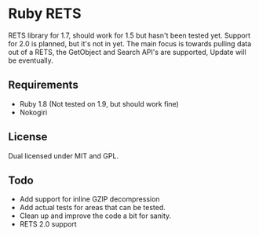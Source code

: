 Ruby RETS
===
RETS library for 1.7, should work for 1.5 but hasn't been tested yet. Support for 2.0 is planned, but it's not in yet. The main focus is towards pulling data out of a RETS, the GetObject and Search API's are supported, Update will be eventually.

Requirements
-
* Ruby 1.8 (Not tested on 1.9, but should work fine)
* Nokogiri

License
-
Dual licensed under MIT and GPL.

Todo
-
* Add support for inline GZIP decompression
* Add actual tests for areas that can be tested.
* Clean up and improve the code a bit for sanity.
* RETS 2.0 support
